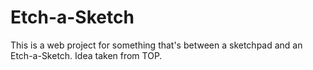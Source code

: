 # Etch-a-Sketch
This is a web project for something that's between a sketchpad and an Etch-a-Sketch. Idea taken from TOP.
